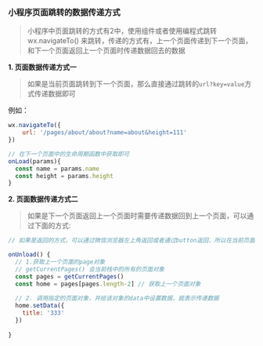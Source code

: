 ### 	小程序页面跳转的数据传递方式

> 小程序中页面跳转的方式有2中，使用<navigator>组件或者使用编程式跳转 wx.navigateTo() 来跳转，传递的方式有，上一个页面传递到下一个页面，和下一个页面返回上一个页面时传递数据回去的数据



**1. 页面数据传递方式一**

> 如果是当前页面跳转到下一个页面，那么直接通过跳转的`url?key=value`方式传递数据即可

例如： 

```js
wx.navigateTo({
	url: '/pages/about/about?name=about&height=111'
})

// 在下一个页面中的生命周期函数中获取即可
onLoad(params){
  const name = params.name
  const height = params.height
}
```



**2. 页面数据传递方式二**

> 如果是下一个页面返回上一个页面时需要传递数据回到上一个页面，可以通过下面的方式:

```js
// 如果是返回的方式，可以通过微信浏览器左上角返回或者通过button返回，所以在当前页面的oUnload函数中传递参数

onUnload() {
  // 1.获取上一个页面的page对象
  // getCurrentPages() 会当前栈中的所有的页面对象
  const pages = getCurrentPages()  
  const home = pages[pages.length-2] // 获取上一个页面对象
  
  // 2. 调用指定的页面对象，并给该对象的data中设置数据，就表示传递数据
  home.setData({
    title: '333'
  })
  
}


```












